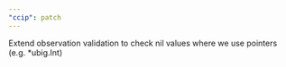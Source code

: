 ```yaml
---
"ccip": patch
---
```


Extend observation validation to check nil values where we use pointers (e.g. \*ubig.Int)
